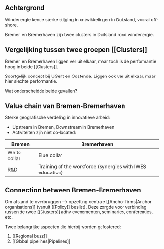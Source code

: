 ## Achtergrond
Windenergie kende sterke stijging in ontwikkelingen in Duitsland, vooral off-shore.

Bremen en Bremerhaven zijn twee clusters in Duitsland rond windenergie.

## Vergelijking tussen twee groepen [[Clusters]] 
Bremen en Bremerhaven liggen ver uit elkaar, maar toch is de performantie hoog in beide [[Clusters]].

Soortgelijk concept bij UGent en Oostende. Liggen ook ver uit elkaar, maar hier slechte performantie.

Wat onderscheidde beide gevallen?

## Value chain van Bremen-Bremerhaven
Sterke geografische verdeling in innovatieve arbeid:
- Upstream in Bremen, Downstream in Bremerhaven
- Activiteiten zijn niet co-located:

Bremen | Bremerhaven
-- | --
White collar | Blue collar
R&D | Training of the workforce (synergies with IWES education)

## Connection between Bremen-Bremerhaven
Om afstand te overbruggen --> opzetting centrale [[Anchor firms|Anchor organisations]] (vanuit [[Policy]] beslist). Deze zorgde voor verbinding tussen de twee [[Clusters]] adhv evenementen, seminaries, conferenties, etc. 

Twee belangrijke aspecten die hierbij worden gefostered:
1. [[Regional buzz]]
2. [[Global pipelines|Pipelines]]